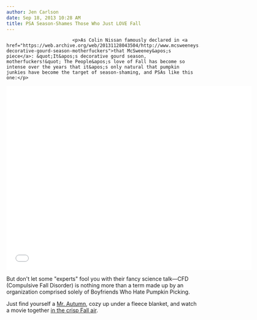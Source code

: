```yaml
---
author: Jen Carlson
date: Sep 18, 2013 10:28 AM
title: PSA Season-Shames Those Who Just LOVE Fall
---
```



                            
                            
                            
                            <p>As Colin Nissan famously declared in <a href="https://web.archive.org/web/20131128043504/http://www.mcsweeneys.net/articles/its-decorative-gourd-season-motherfuckers">that McSweeney&apos;s piece</a>: &quot;It&apos;s decorative gourd season, motherfuckers!&quot; The People&apos;s love of Fall has become so intense over the years that it&apos;s only natural that pumpkin junkies have become the target of season-shaming, and PSAs like this one:</p>

<p><iframe width="640" height="480" src="//web.archive.org/web/20131128043504if_/http://www.youtube.com/embed/PaQeVPeNczo" frameborder="0" allowfullscreen></iframe></p>

<p>But don&apos;t let some &quot;experts&quot; fool you with their fancy science talk&#x2014;CFD (Compulsive Fall Disorder) is nothing more than a term made up by an organization comprised solely of Boyfriends Who Hate Pumpkin Picking.</p>

<p>Just find yourself a <a href="https://web.archive.org/web/20131128043504/http://www.theonion.com/articles/mr-autumn-man-walking-down-street-with-cup-of-coff,29866/?ref=auto">Mr. Autumn</a>, cozy up under a fleece blanket, and watch a movie together <a href="https://web.archive.org/web/20131128043504/http://gothamist.com/2013/09/17/why_dont_we_have_outdoor_movies_in.php">in the crisp Fall air</a>.</p>
                            
                            
                            
